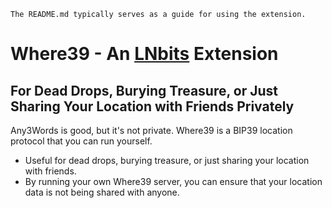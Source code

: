 `The README.md typically serves as a guide for using the extension.`

# Where39 - An [LNbits](https://github.com/lnbits/lnbits) Extension

## For Dead Drops, Burying Treasure, or Just Sharing Your Location with Friends Privately

Any3Words is good, but it's not private. Where39 is a BIP39 location protocol that you can run yourself.  
- Useful for dead drops, burying treasure, or just sharing your location with friends.  
- By running your own Where39 server, you can ensure that your location data is not being shared with anyone.
